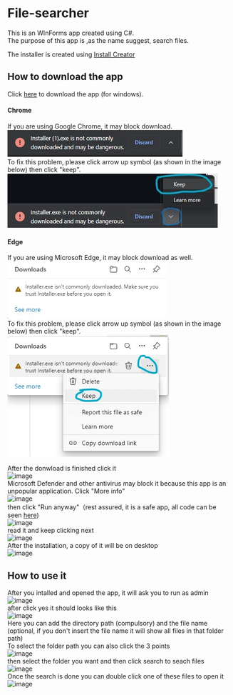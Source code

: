 # File-searcher
This is an WInForms app created using C#.  
The purpose of this app is ,as the name suggest, search files.  

The installer is created using [Install Creator](https://www.clickteam.com/install-creator-2)

## How to download the app
Click [here](https://github.com/LucaYan0506/File-searcher/releases/download/v1.0.0/installer.exe) to download the app (for windows). 
#### Chrome
If you are using Google Chrome, it may block download.   
![image](https://github.com/LucaYan0506/Binary-code-Puzzle/blob/master/screenshot/Screenshot%202022-02-21%20202953.jpg)    
To fix this problem, please click arrow up symbol (as shown in the image below) then click "keep".  
![image](https://github.com/LucaYan0506/Binary-code-Puzzle/blob/master/screenshot/Screenshot%202022-02-21%20201656.jpg)  

#### Edge
If you are using Microsoft Edge, it may block download as well.   
![image](https://github.com/LucaYan0506/Binary-code-Puzzle/blob/master/screenshot/Screenshot%202022-02-21%20202803.jpg)  
To fix this problem, please click arrow up symbol (as shown in the image below) then click "keep".  
![image](https://github.com/LucaYan0506/Binary-code-Puzzle/blob/master/screenshot/Screenshot%202022-02-21%20202859.jpg)  

After the donwload is finished click it  
![image](https://user-images.githubusercontent.com/83918638/155171074-a1149aef-6142-4513-81e8-4eeeb3a12ed4.png)   
Microsoft Defender and other antivirus may block it because this app is an unpopular application. Click "More info"  
![image](https://user-images.githubusercontent.com/83918638/155171920-3f0ad496-f25a-4735-8e3b-4eb4617dfd01.png)  
then click "Run anyway"（rest assured, it is a safe app, all code can be seen [here](https://github.com/LucaYan0506/File-searcher))  
![image](https://user-images.githubusercontent.com/83918638/155171870-ee4f4330-7a32-4890-9c01-1deaccd2da12.png)  
read it and keep clicking next  
![image](https://user-images.githubusercontent.com/83918638/159765123-c879b56d-b24c-4144-bce8-1b7a0c32524e.png)  
After the installation, a copy of it will be on desktop   
![image](https://user-images.githubusercontent.com/83918638/159765251-266fea1c-67c8-43f1-bcd8-ae7d53da0124.png)  

## How to use it 
After you intalled and opened the app, it will ask you to run as admin  
![image](https://user-images.githubusercontent.com/83918638/159765546-761760f8-032f-46ab-9c66-c17164acbe6c.png)  
after click yes it should looks like this   
![image](https://user-images.githubusercontent.com/83918638/159765694-36b36963-a1e0-4d63-9157-471d0eac2536.png)   
Here you can add the directory path (compulsory) and the file name (optional, if you don't insert the file name it will show all files in that folder path)  
To select the folder path you can also click the 3 points   
![image](https://user-images.githubusercontent.com/83918638/159766153-4b626265-dc73-428e-b2d4-de9bd5558708.png)   
then select the folder you want and then click search to seach files  
![image](https://user-images.githubusercontent.com/83918638/159766235-66c000e7-3db5-4472-bac8-fea1abafc330.png)  
Once the search is done you can double click one of these files to open it  
![image](https://user-images.githubusercontent.com/83918638/159766436-a26b699b-d55b-461b-bb7d-dde5a2409ae1.png)





